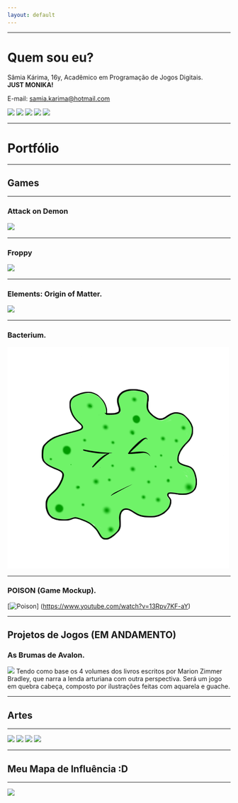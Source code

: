 ```yaml
---
layout: default
---
```

* * *
# Quem sou eu?  
Sâmia Kárima, 16y, Acadêmico em Programação de Jogos Digitais.  
**JUST MONIKA!** 

E-mail: samia.karima@hotmail.com  

[![](facebook.png)](https://www.facebook.com/pqpsamia)
[![](twitter.png)](https://twitter.com/pqpsamia)
[![](steam.png)](http://steamcommunity.com/id/pqpsamia)
[![](instagram.png)](https://www.instagram.com/pqpsamina)
[![](pinterest.png)](https://br.pinterest.com/samiakarima10)  


* * *
# Portfólio

* * *
## Games
* * *
### Attack on Demon

[![](Attack.png)](https://samiakarima.github.io/AttackonDemon/)

* * *
### Froppy

[![](Froppy.png)](https://samiakarima.github.io/Froppy/)  

* * *
### Elements: Origin of Matter.

[![](Elements.png)](https://alvaromd2016.github.io/Elements/)  

* * *
### Bacterium.

[![](Bacterium.png)](https://samiakarima.github.io/Bacterium/)

* * *
### POISON (Game Mockup).

[![Poison](poison.gif)] (https://www.youtube.com/watch?v=13Rpv7KF-aY)

* * *
## Projetos de Jogos (EM ANDAMENTO)

### As Brumas de Avalon.

![](Avalon.png)
Tendo como base os 4 volumes dos livros escritos por Marion Zimmer Bradley, que narra a lenda arturiana com outra perspectiva.
Será um jogo em quebra cabeça, composto por ilustrações feitas com aquarela e guache.

* * *
## Artes
* * *
![](mikan.png)
![](chiaki.png)
![](sad.png)
![](yurii.png)

* * *
## Meu Mapa de Influência :D
* * *
![](influence.png)
